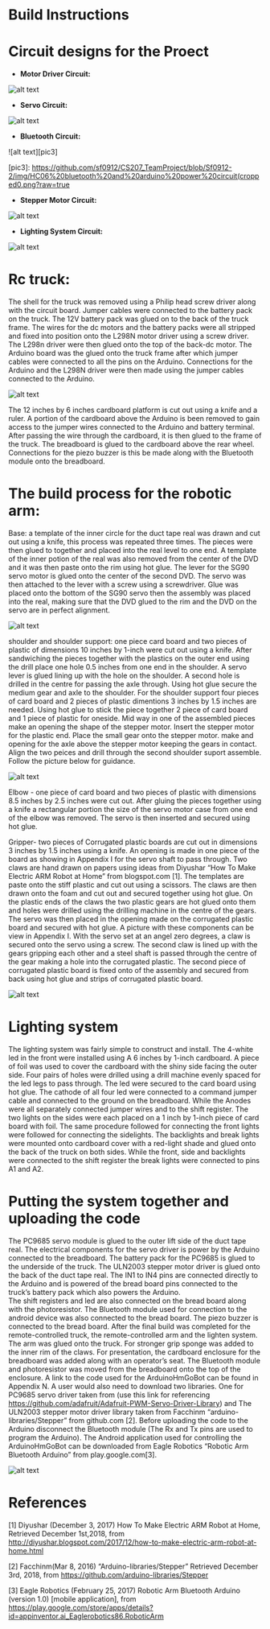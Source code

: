 
Build Instructions
==================

Circuit designs for the Proect
============================

* **Motor Driver Circuit:**

![alt text][pic1]

[pic1]: https://github.com/sf0912/CS207_TeamProject/blob/Sf0912-2/img/motor%20driver%20set%20up(cropped).png?raw=true

* **Servo Circuit:**

![alt text][pic2]

[pic2]: https://github.com/sf0912/CS207_TeamProject/blob/Sf0912-2/img/Servo%20and%20Pca9685%20setup(cropped).png?raw=true

* **Bluetooth Circuit:**

![alt text][pic3]

[pic3]: https://github.com/sf0912/CS207_TeamProject/blob/Sf0912-2/img/HC06%20bluetooth%20and%20arduino%20power%20circuit(cropped0.png?raw=true

* **Stepper Motor Circuit:**

![alt text][pic4]

[pic4]: https://github.com/sf0912/CS207_TeamProject/blob/Sf0912-2/img/StepperMotor%20circuit.png?raw=true

* **Lighting System Circuit:**

![alt text][pic5]

[pic5]: https://github.com/sf0912/CS207_TeamProject/blob/Sf0912-2/img/Lighting%20system%20circuit.png?raw=true



Rc truck:
=========
The shell for the truck was removed using a Philip head screw driver along with the circuit board. Jumper 
cables were connected to the battery pack on the truck. The 12V battery pack was glued on to the back of 
the truck frame. The wires for the dc motors and the battery packs were all stripped and fixed into position 
onto the L298N motor driver using a screw driver. The L298n driver were then glued onto the top of the back-dc motor.
The Arduino board was the glued onto the truck frame after which jumper cables were connected to all the pins on the 
Arduino. Connections for the Arduino and the L298N driver were then made using the jumper cables connected to the Arduino. 

![alt text][pic6]

[pic6]: https://github.com/sf0912/CS207_TeamProject/blob/Sf0912-2/img/Rc%20truck.jpeg?raw=true

The 12 inches by 6 inches cardboard platform is cut out using a knife and a ruler. A portion of the cardboard above the 
Arduino is been removed to gain access to the jumper wires connected to the Arduino and battery terminal. After passing the
wire through the cardboard, it is then glued to the frame of the truck. The breadboard is glued to the cardboard above the rear
wheel. Connections for the piezo buzzer is this be made along with the Bluetooth module onto the breadboard. 


The build process for the robotic arm:
======================================

Base: a template of the inner circle for the duct tape real was drawn and cut out using a knife, this process was repeated three 
times. The pieces were then glued to together and placed into the real level to one end. A template of the inner potion of the real 
was also removed from the center of the DVD and it was then paste onto the rim using hot glue. The lever for the SG90 servo motor 
is glued onto the center of the second DVD. The servo was then attached to the lever with a screw using a screwdriver.  Glue was 
placed onto the bottom of the SG90 servo then the assembly was placed into the real, making sure that the DVD glued to the rim and
the DVD on the servo are in perfect alignment. 

![alt text][pic7]

[pic7]: https://github.com/sf0912/CS207_TeamProject/blob/Sf0912-2/img/base.png?raw=true
shoulder and shoulder support: one piece card board and two pieces of plastic of dimensions 10 inches by 1-inch were cut out 
using a knife. After sandwiching the pieces together with the plastics on the outer end using the drill place one hole 0.5 inches 
from one end in the shoulder. A servo lever is glued lining up with the hole on the shoulder. A second hole is drilled in the centre 
for passing the axle through. Using hot glue secure the medium gear and axle to the shoulder. 
For the shoulder support four pieces of card board and 2 pieces of plastic dimentions 3 inches by 1.5 inches are needed. Using hot 
glue to stick the piece together  2 piece of card board and 1 piece of plastic for oneside. Mid way in one of the assembled pieces
make an opening the shape of the stepper motor. Insert the stepper motor for the plastic end. Place the small gear onto the stepper 
motor.  make and opening for the axle above the stepper motor keeping the gears in contact. Align the two peices and drill through 
the second shoulder suport assemble. Follow the picture below for guidance.

![alt text][pic8]

[pic8]: https://github.com/sf0912/CS207_TeamProject/blob/Sf0912-2/img/arm%20stretch.jpeg?raw=true
Elbow - one piece of card board and two pieces of plastic with dimensions 8.5 inches by 2.5 inches were cut out. After gluing the pieces 
together using a knife a rectangular portion the size of the servo motor case from one end of the elbow was removed. The servo is then 
inserted and secured using hot glue.

Gripper- two pieces of Corrugated plastic boards are cut out in dimensions 3 inches by 1.5 inches using a knife. An opening is made in
one piece of the board as showing in Appendix I for the servo shaft to pass through. Two claws are hand drawn on papers using ideas from
Diyushar “How To Make Electric ARM Robot at Home” from blogspot.com [1]. The templates are paste onto the stiff plastic and cut out 
using a scissors. The claws are then drawn onto the foam and cut out and secured together using hot glue. On the plastic ends of the 
claws the two plastic gears are hot glued onto them and holes were drilled using the drilling machine in the centre of the gears. The 
servo was then placed in the opening made on the corrugated plastic board and secured with hot glue. A picture with these components 
can be view in Appendix I. With the servo set at an angel zero degrees, a claw is secured onto the servo using a screw. The second
claw is lined up with the gears gripping each other and a steel shaft is passed through the centre of the gear making a hole into the 
corrugated plastic. The second piece of corrugated plastic board is fixed onto of the assembly and secured from back using hot glue and 
strips of corrugated plastic board. 

![alt text][pic9]

[pic9]:https://github.com/sf0912/CS207_TeamProject/blob/Sf0912-2/img/Claw.jpeg?raw=true

 Lighting system
 ===========
The lighting system was fairly simple to construct and install. The 4-white led in the front were installed using A 6 inches by 1-inch cardboard. A piece of foil was used to cover the cardboard with the shiny side facing the outer side. Four pairs of holes were drilled using a drill machine evenly spaced for the led legs to pass through. The led were secured to the card board using hot glue. The cathode of all four led were connected to a command jumper cable and connected to the ground on the breadboard. While the Anodes were all separately connected jumper wires and to the shift register. The two lights on the sides were each placed on a 1 inch by 1-inch piece of card board with foil. The same procedure followed for connecting the front lights were followed for connecting the sidelights. The backlights and break lights were mounted onto cardboard cover with a red-light shade and glued onto the back of the truck on both sides. While the front, side and backlights were connected to the shift register the break lights were connected to pins A1 and A2.


Putting the system together and uploading the code
==============================
The PC9685 servo module is glued to the outer lift side of the duct tape real. The electrical components for the servo driver is power by the Arduino connected to the breadboard. The battery pack for the PC9685 is glued to the underside of the truck. The ULN2003 stepper motor driver is glued onto the back of the duct tape real. The IN1 to IN4 pins are connected directly to the Arduino and is powered of the bread board pins connected to the truck’s battery pack which also powers the Arduino.  
The shift registers and led are also connected on the bread board along with the photoresistor. The Bluetooth module used for connection to the android device was also connected to the bread board. The piezo buzzer is connected to the bread board. 
After the final build was completed for the remote-controlled truck, the remote-controlled arm and the lighten system. The arm was glued onto the truck. For stronger grip sponge was added to the inner rim of the claws. For presentation, the cardboard enclosure for the breadboard was added along with an operator’s seat. The Bluetooth module and photoresistor was moved from the breadboard onto the top of the enclosure. 
A link to the code used for the ArduinoHmGoBot can be found in Appendix N. A user would also need to download two libraries. One for PC9685 servo driver taken from (use this link for referencing https://github.com/adafruit/Adafruit-PWM-Servo-Driver-Library) and The ULN2003 stepper motor driver library taken from Facchinm “arduino-libraries/Stepper” from github.com [2]. Before uploading the code to the Arduino disconnect the Bluetooth module (The Rx and Tx pins are used to program the Arduino). The Android application used for controlling the ArduinoHmGoBot can be downloaded from Eagle Robotics “Robotic Arm Bluetooth Arduino” from play.google.com[3].





![alt text][pic10]

[pic10]: https://github.com/sf0912/CS207_TeamProject/blob/Sf0912-2/img/Left.jpeg?raw=true


References
================
[1] Diyushar (December 3, 2017) How To Make Electric ARM Robot at Home, Retrieved December 1st,2018, from 	
http://diyushar.blogspot.com/2017/12/how-to-make-electric-arm-robot-at-home.html

[2] Facchinm(Mar 8, 2016) “Arduino-libraries/Stepper” Retrieved December 3rd, 2018, from 
https://github.com/arduino-libraries/Stepper

[3] Eagle Robotics (February 25, 2017) Robotic Arm Bluetooth Arduino (version 1.0) [mobile application], from
https://play.google.com/store/apps/details?id=appinventor.ai_Eaglerobotics86.RoboticArm

